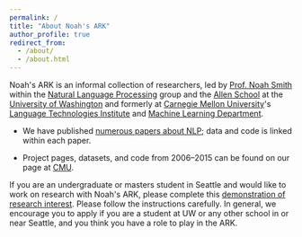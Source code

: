 ```yaml
---
permalink: /
title: "About Noah's ARK"
author_profile: true
redirect_from: 
  - /about/
  - /about.html
---
```


Noah's ARK is an informal collection of researchers, led by [Prof. Noah Smith](https://nasmith.github.io) within the [Natural Language Processing](https://nlp.washington.edu) group and the [Allen School](https://www.cs.washington.edu) at the [University of Washington](https://www.uw.edu) and formerly at [Carnegie Mellon University](https://www.cmu.edu)'s [Language Technologies Institute](https://lti.cs.cmu.edu) and [Machine Learning Department](https://www.ml.cmu.edu/).

* We have published [numerous papers about NLP](https://nasmith.github.io/publications/); data and code is linked within each paper.

* Project pages, datasets, and code from 2006&ndash;2015 can be found on our page at [CMU](http://www.ark.cs.cmu.edu/). 

If you are an undergraduate or masters student in Seattle and would
like to work on research with Noah's ARK, please complete this [demonstration of research interest](https://homes.cs.washington.edu/~nasmith/temp/challenge.pdf).  Please follow the instructions carefully.  In general, we encourage you to apply if you are a student at UW or any other school in or near Seattle, and you think you have a role to play in the ARK.
